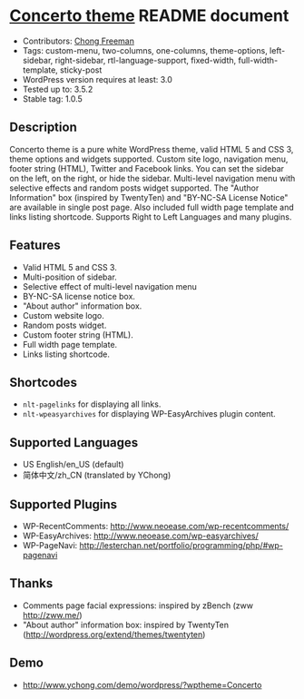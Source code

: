 
# [Concerto theme](//www.ychong.com/works/wptheme-concerto/) README document

- Contributors: [Chong Freeman](//www.ychong.com/)
- Tags: custom-menu, two-columns, one-columns, theme-options, left-sidebar, right-sidebar, rtl-language-support, fixed-width, full-width-template, sticky-post
- WordPress version requires at least: 3.0
- Tested up to: 3.5.2
- Stable tag: 1.0.5

## Description

Concerto theme is a pure white WordPress theme, valid HTML 5 and CSS 3, theme options and widgets supported. Custom site logo, navigation menu, footer string (HTML), Twitter and Facebook links. You can set the sidebar on the left, on the right, or hide the sidebar. Multi-level navigation menu with selective effects and random posts widget supported. The "Author Information" box (inspired by TwentyTen) and "BY-NC-SA License Notice" are available in single post page. Also included full width page template and links listing shortcode. Supports Right to Left Languages and many plugins.

## Features

- Valid HTML 5 and CSS 3.
- Multi-position of sidebar.
- Selective effect of multi-level navigation menu
- BY-NC-SA license notice box.
- "About author" information box.
- Custom website logo.
- Random posts widget.
- Custom footer string (HTML).
- Full width page template.
- Links listing shortcode.

## Shortcodes

- `nlt-pagelinks` for displaying all links.
- `nlt-wpeasyarchives` for displaying WP-EasyArchives plugin content.

## Supported Languages

- US English/en_US (default)
- 简体中文/zh_CN (translated by YChong)

## Supported Plugins

- WP-RecentComments:  http://www.neoease.com/wp-recentcomments/
- WP-EasyArchives:    http://www.neoease.com/wp-easyarchives/
- WP-PageNavi:        http://lesterchan.net/portfolio/programming/php/#wp-pagenavi

## Thanks

- Comments page facial expressions: inspired by zBench (zww http://zww.me/)
- "About author" information box: inspired by TwentyTen (http://wordpress.org/extend/themes/twentyten)

## Demo

- <http://www.ychong.com/demo/wordpress/?wptheme=Concerto>
